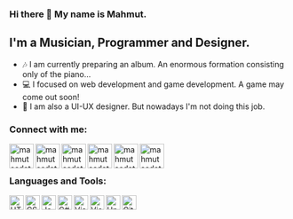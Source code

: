 ### Hi there 👋 My name is Mahmut.

## I'm a Musician, Programmer and Designer.

- 🎶 I am currently preparing an album. An enormous formation consisting only of the piano...
- 💻 I focused on web development and game development. A game may come out soon!
- 👾 I am also a UI-UX designer. But nowadays I'm not doing this job.

### Connect with me:

[<img align="left" alt="mahmutsedatkilic | Youtube" width="44px" src="https://img.icons8.com/color/2x/youtube-play.png" />][youtube]
[<img align="left" alt="mahmutsedatkilic | Twitch" width="44px" src="https://img.icons8.com/fluent/2x/twitch.png" />][twitch]
[<img align="left" alt="mahmutsedatkilic | Instagram" width="44px" src="https://i.ibb.co/tz8skHM/icons8-instagram-48.png" />][instagram]
[<img align="left" alt="mahmutsedatkilic | Twitter" width="44px" src="https://cdn.discordapp.com/attachments/801094908004925470/822428709276483634/logo-de-twitter-png-1.png" />][twitter]
[<img align="left" alt="mahmutsedatkilic| Discord" width="44px" src="https://i.ibb.co/YtNhB1V/icons8-discord-new-logo-48.png" />][discord]
[<img align="left" alt="mahmutsedatkilic| Steam" width="44px" src="https://cdn.discordapp.com/attachments/801094908004925470/822429289449521162/Steam_Logo.png" />][steam]

<br /> <br />

### Languages and Tools:

<img align="left" alt="HTML5" width="26px" src="https://cdn.discordapp.com/attachments/801094908004925470/822431837753966632/html-5.png" />
<img align="left" alt="CSS3" width="26px" src="https://cdn.discordapp.com/attachments/801094908004925470/822431839628427284/css-3.png" />
<img align="left" alt="JavaScript" width="26px" src="https://cdn.discordapp.com/attachments/801094908004925470/822431840878854184/pngegg.png" />
<img align="left" alt="C#" width="26px" src="https://cdn.discordapp.com/attachments/801094908004925470/822430543169716294/1200px-C_Sharp_wordmark.svg.png" />
<img align="left" alt="Visual Studio Code" width="26px" src="https://cdn.discordapp.com/attachments/801094908004925470/822425043476021298/71187801-14e60a80-2280-11ea-94c9-e56576f76baf.png" />
<img align="left" alt="Visual Studio" width="26px" src="https://cdn.discordapp.com/attachments/801094908004925470/822425047976378398/Visual_Studio_Icon_2019.svg.png" />
<img align="left" alt="Unity" width="26px" src="https://cdn.discordapp.com/attachments/801094908004925470/822433818614431804/Unity-Pro-Crack3.png" />
<img align="left" alt="GitHub" width="26px" src="https://cdn.discordapp.com/attachments/801094908004925470/822425040330293278/1024px-Github-desktop-logo-symbol.svg.png" />

<br />
<br />

[steam]: https://steamcommunity.com/id/mahmutsedatkilic
[twitter]: https://twitter.com/mahmutsedatklc
[discord]: https://discord.gg/CwBrNb5W6P
[instagram]: https://www.instagram.com/mahmutsedatkilic/
[twitch]: https://www.twitch.tv/mahmutsedatkilic
[youtube]: https://www.youtube.com/channel/UC2Kk3W4KIJr6FbovrnIkqOQ
